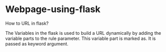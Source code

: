 # Webpage-using-flask


How to URL in flask?

The Variables in the flask is used to build a URL dynamically by adding the variable parts to the rule parameter. This variable part is marked as. It is passed as keyword argument. 
